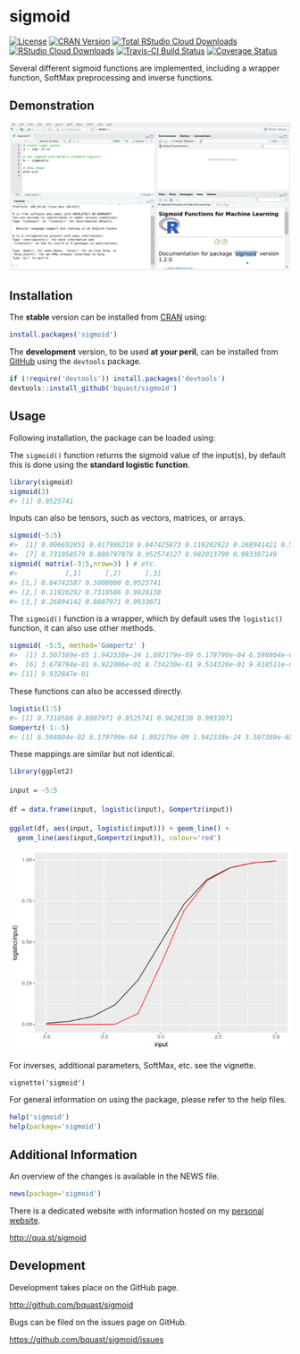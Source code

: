 
<!-- README.md is generated from README.Rmd. Please edit that file -->

# sigmoid

[![License](http://img.shields.io/badge/license-GPLv3-brightgreen.svg)](http://www.gnu.org/licenses/gpl-3.0.html)
[![CRAN Version](http://www.r-pkg.org/badges/version/sigmoid)](https://cran.r-project.org/package=sigmoid)
[![Total RStudio Cloud Downloads](http://cranlogs.r-pkg.org/badges/grand-total/sigmoid?color=brightgreen)](https://cran.r-project.org/package=sigmoid)
[![RStudio Cloud Downloads](http://cranlogs.r-pkg.org/badges/sigmoid?color=brightgreen)](https://cran.r-project.org/package=sigmoid)
[![Travis-CI Build Status](https://travis-ci.org/bquast/sigmoid.svg?branch=master)](https://travis-ci.org/bquast/sigmoid)
[![Coverage Status](https://coveralls.io/repos/github/bquast/sigmoid/badge.svg?branch=master)](https://coveralls.io/github/bquast/sigmoid?branch=master)

Several different sigmoid functions are implemented, including a wrapper
function, SoftMax preprocessing and inverse functions.

## Demonstration
![sigmoid demonstration](https://github.com/bquast/R-demo-GIFs/blob/master/sigmoid.gif)

## Installation

The **stable** version can be installed from
[CRAN](https://cran.r-project.org/package=sigmoid) using:

``` r
install.packages('sigmoid')
```

The **development** version, to be used **at your peril**, can be
installed from [GitHub](http://github.com/bquast/sigmoid) using the
`devtools` package.

``` r
if (!require('devtools')) install.packages('devtools')
devtools::install_github('bquast/sigmoid')
```

## Usage

Following installation, the package can be loaded using:

The `sigmoid()` function returns the sigmoid value of the input(s), by
default this is done using the **standard logistic function**.

``` r
library(sigmoid)
sigmoid(3)
#> [1] 0.9525741
```

Inputs can also be tensors, such as vectors, matrices, or arrays.

``` r
sigmoid(-5:5)
#>  [1] 0.006692851 0.017986210 0.047425873 0.119202922 0.268941421 0.500000000
#>  [7] 0.731058579 0.880797078 0.952574127 0.982013790 0.993307149
sigmoid( matrix(-3:5,nrow=3) ) # etc.
#>            [,1]      [,2]      [,3]
#> [1,] 0.04742587 0.5000000 0.9525741
#> [2,] 0.11920292 0.7310586 0.9820138
#> [3,] 0.26894142 0.8807971 0.9933071
```

The `sigmoid()` function is a wrapper, which by default uses the
`logistic()` function, it can also use other methods.

``` r
sigmoid( -5:5, method='Gompertz' )
#>  [1] 3.507389e-65 1.942338e-24 1.892179e-09 6.179790e-04 6.598804e-02
#>  [6] 3.678794e-01 6.922006e-01 8.734230e-01 9.514320e-01 9.818511e-01
#> [11] 9.932847e-01
```

These functions can also be accessed directly.

``` r
logistic(1:5)
#> [1] 0.7310586 0.8807971 0.9525741 0.9820138 0.9933071
Gompertz(-1:-5)
#> [1] 6.598804e-02 6.179790e-04 1.892179e-09 1.942338e-24 3.507389e-65
```

These mappings are similar but not identical.

``` r
library(ggplot2)

input = -5:5

df = data.frame(input, logistic(input), Gompertz(input))

ggplot(df, aes(input, logistic(input))) + geom_line() +
  geom_line(aes(input,Gompertz(input)), colour='red')
```

![](tools/sigmoid-shape-1.png)<!-- -->

For inverses, additional parameters, SoftMax, etc. see the vignette.

    vignette('sigmoid')

For general information on using the package, please refer to the help
files.

``` r
help('sigmoid')
help(package='sigmoid')
```

## Additional Information

An overview of the changes is available in the NEWS file.

``` r
news(package='sigmoid')
```

There is a dedicated website with information hosted on my [personal
website](http://qua.st/).

<http://qua.st/sigmoid>

## Development

Development takes place on the GitHub page.

<http://github.com/bquast/sigmoid>

Bugs can be filed on the issues page on GitHub.

<https://github.com/bquast/sigmoid/issues>

